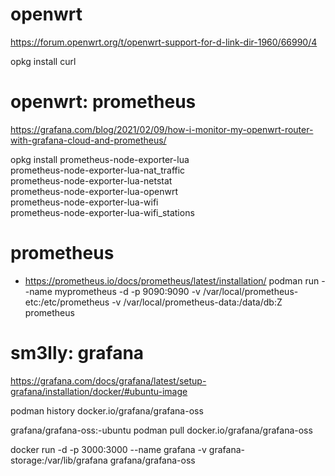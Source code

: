

# openwrt
https://forum.openwrt.org/t/openwrt-support-for-d-link-dir-1960/66990/4

opkg install curl

# openwrt: prometheus
https://grafana.com/blog/2021/02/09/how-i-monitor-my-openwrt-router-with-grafana-cloud-and-prometheus/

opkg install prometheus-node-exporter-lua \
prometheus-node-exporter-lua-nat_traffic \
prometheus-node-exporter-lua-netstat \
prometheus-node-exporter-lua-openwrt \
prometheus-node-exporter-lua-wifi \
prometheus-node-exporter-lua-wifi_stations



# prometheus
* https://prometheus.io/docs/prometheus/latest/installation/
podman run --name myprometheus -d -p 9090:9090 -v /var/local/prometheus-etc:/etc/prometheus -v /var/local/prometheus-data:/data/db:Z prometheus 

# sm3lly: grafana
https://grafana.com/docs/grafana/latest/setup-grafana/installation/docker/#ubuntu-image

podman history docker.io/grafana/grafana-oss

grafana/grafana-oss:<version>-ubuntu
podman pull docker.io/grafana/grafana-oss

docker run -d -p 3000:3000 --name grafana  -v grafana-storage:/var/lib/grafana grafana/grafana-oss




